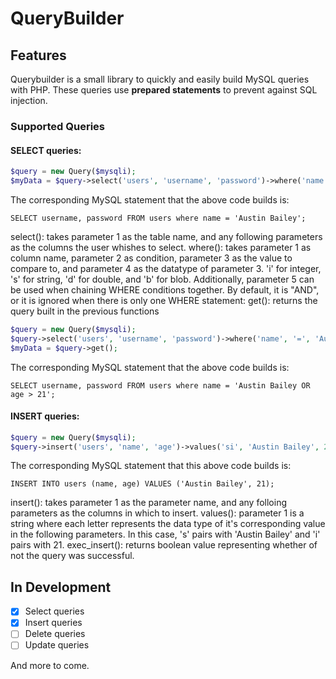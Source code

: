 # QueryBuilder

## Features ##
Querybuilder is a small library to quickly and easily build MySQL queries with PHP. These queries use **prepared statements** to prevent against SQL injection.

### Supported Queries ###
#### SELECT queries: ####

```php
$query = new Query($mysqli);
$myData = $query->select('users', 'username', 'password')->where('name', '=', 'Austin Bailey', 's')->get();
```

The corresponding MySQL statement that the above code builds is:
```mysql
SELECT username, password FROM users where name = 'Austin Bailey';
```
select(): takes parameter 1 as the table name, and any following parameters as the columns the user whishes to select. 
where(): takes parameter 1 as column name, parameter 2 as condition, parameter 3 as the value to compare to, and parameter 4 as the datatype of parameter 3. 'i' for integer, 's' for string, 'd' for double, and 'b' for blob. Additionally, parameter 5 can be used when chaining WHERE conditions together. By default, it is "AND", or it is ignored when there is only one WHERE statement:
get(): returns the query built in the previous functions


```php
$query = new Query($mysqli);
$query->select('users', 'username', 'password')->where('name', '=', 'Austin Bailey', 's')->where('age', '>', 21, 'i', 'OR');
$myData = $query->get();
```

The corresponding MySQL statement that the above code builds is:
```mysql
SELECT username, password FROM users where name = 'Austin Bailey OR age > 21';
```

#### INSERT queries: ####

```php
$query = new Query($mysqli);
$query->insert('users', 'name', 'age')->values('si', 'Austin Bailey', 21)->exec_insert();
```

The corresponding MySQL statement that this above code builds is:
```mysql
INSERT INTO users (name, age) VALUES ('Austin Bailey', 21);
```
insert(): takes parameter 1 as the parameter name, and any folloing parameters as the columns in which to insert. 
values(): parameter 1 is a string where each letter represents the data type of it's corresponding value in the following parameters. In this case, 's' pairs with 'Austin Bailey' and 'i' pairs with 21.
exec_insert(): returns boolean value representing whether of not the query was successful.

## In Development ##

- [X] Select queries
- [X] Insert queries
- [ ] Delete queries
- [ ] Update queries

And more to come.